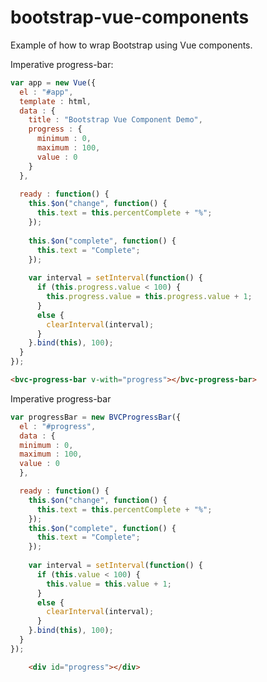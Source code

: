 bootstrap-vue-components
========================

Example of how to wrap Bootstrap using Vue components.

Imperative progress-bar:

```javascript
var app = new Vue({
  el : "#app",
  template : html,
  data : {
    title : "Bootstrap Vue Component Demo",
    progress : {
      minimum : 0,
      maximum : 100,
      value : 0
    }
  },
  
  ready : function() {
    this.$on("change", function() {
      this.text = this.percentComplete + "%";
    });
    
    this.$on("complete", function() {
      this.text = "Complete";
    });
    
    var interval = setInterval(function() {
      if (this.progress.value < 100) {
        this.progress.value = this.progress.value + 1;
      }
      else {
        clearInterval(interval);
      }
    }.bind(this), 100);
  }
});
```
```html
<bvc-progress-bar v-with="progress"></bvc-progress-bar>
```

Imperative progress-bar
```javascript
var progressBar = new BVCProgressBar({
  el : "#progress",
  data : {
  minimum : 0,
  maximum : 100,
  value : 0
  },

  ready : function() {
    this.$on("change", function() {
      this.text = this.percentComplete + "%";
    });
    this.$on("complete", function() {
      this.text = "Complete";
    });
  
    var interval = setInterval(function() {
      if (this.value < 100) {
        this.value = this.value + 1;
      }
      else {
        clearInterval(interval);
      }
    }.bind(this), 100);
  }
});
```
```html
	<div id="progress"></div>
```
